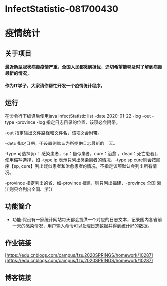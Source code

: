 # InfectStatistic-081700430
# 疫情统计
## 关于项目
#### 最近新型冠状病毒疫情严重，全国人民都感到担忧，迫切希望能够及时了解到病毒最新的情况，
#### 作为IT学子，大家请你帮忙开发一个疫情统计程序。

## 运行
在命令行下编译后使用java InfectStatistic list -date 2020-01-22 -log -out -type -province
-log 指定日志目录的位置，该项必会附带。

-out 指定输出文件路径和文件名，该项必会附带。

-date 指定日期，不设置则默认为所提供日志最新的一天。

-type 可选择[ip： 感染患者，sp：疑似患者，cure：治愈 ，dead：死亡患者]，使用缩写选择，如 -type ip 表示只列出感染患者的情况，-type sp cure则会按顺序【sp, cure】列出疑似患者和治愈患者的情况，不指定该项默认会列出所有情况。

-province 指定列出的省，如-province 福建，则只列出福建，-province 全国 浙江则只会列出全国、浙江

## 功能简介
- 功能:假设有一家统计网站每天都会提供一个对应的日志文本，记录国内各省前一天的感染情况，用户输入命令可以处理日志数据并得到统计好的数据。

## 作业链接
[https://edu.cnblogs.com/campus/fzu/2020SPRINGS/homework/10287](https://edu.cnblogs.com/campus/fzu/2020SPRINGS/homework/10287)

## 博客链接
